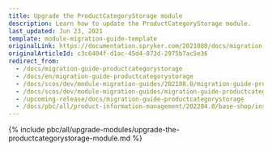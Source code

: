 ```yaml
---
title: Upgrade the ProductCategoryStorage module
description: Learn how to update the ProductCategoryStorage module.
last_updated: Jun 23, 2021
template: module-migration-guide-template
originalLink: https://documentation.spryker.com/2021080/docs/migration-guide-productcategorystorage
originalArticleId: c3c6404f-d1ac-45d4-873d-2975b7ac5e36
redirect_from:
  - /docs/migration-guide-productcategorystorage
  - /docs/en/migration-guide-productcategorystorage
  - /docs/scos/dev/module-migration-guides/202108.0/migration-guide-productcategorystorage.html
  - /docs/scos/dev/module-migration-guides/migration-guide-productcategorystorage.html
  - /upcoming-release/docs/migration-guide-productcategorystorage
  - /docs/pbc/all/product-information-management/202204.0/base-shop/install-and-upgrade/upgrade-modules/upgrade-the-productcategorystorage-module.html
---
```


{% include pbc/all/upgrade-modules/upgrade-the-productcategorystorage-module.md %} <!-- To edit, see /_includes/pbc/all/upgrade-modules/upgrade-the-productcategorystorage-module.md -->
